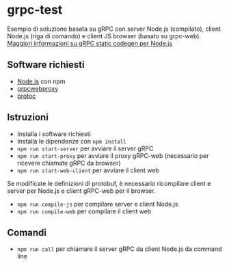 # grpc-test 
Esempio di soluzione basata su gRPC con server Node.js (compilato), client Node.js (riga di comando) e client JS browser (basato su grpc-web).  
[Maggiori informazioni su gRPC static codegen per Node.js](https://github.com/grpc/grpc/tree/master/examples/node/static_codegen)

## Software richiesti
- [Node.js](https://nodejs.org/) con npm  
- [grpcwebproxy](https://github.com/improbable-eng/grpc-web/tree/master/go/grpcwebproxy)  
- [protoc](https://github.com/protocolbuffers/protobuf)

## Istruzioni
- Installa i software richiesti  
- Installa le dipendenze con `npm install`  
- `npm run start-server` per avviare il server gRPC  
- `npm run start-proxy` per avviare il proxy gRPC-web (necessario per ricevere chiamate gRPC da browser)  
- `npm run start-web-client` per avviare il client web  

Se modificate le definizioni di protobuf, è necessario ricompilare client e server per Node.js e client gRPC-web per il browser.  
- `npm run compile-js` per compilare server e client Node.js  
- `npm run compile-web` per compilare il client web

## Comandi
- `npm run call` per chiamare il server gRPC da client Node.js da command line
